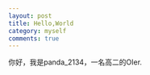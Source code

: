 ```yaml
---
layout: post
title: Hello,World
category: myself
comments: true
---
```


你好，我是panda_2134，一名高二的OIer.
